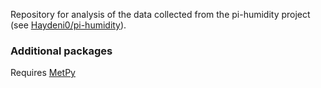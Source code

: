 Repository for analysis of the data collected from the pi-humidity project (see [Haydeni0/pi-humidity](https://github.com/Haydeni0/pi-humidity)).










### Additional packages

Requires [MetPy](https://unidata.github.io/MetPy/latest/userguide/installguide.html)